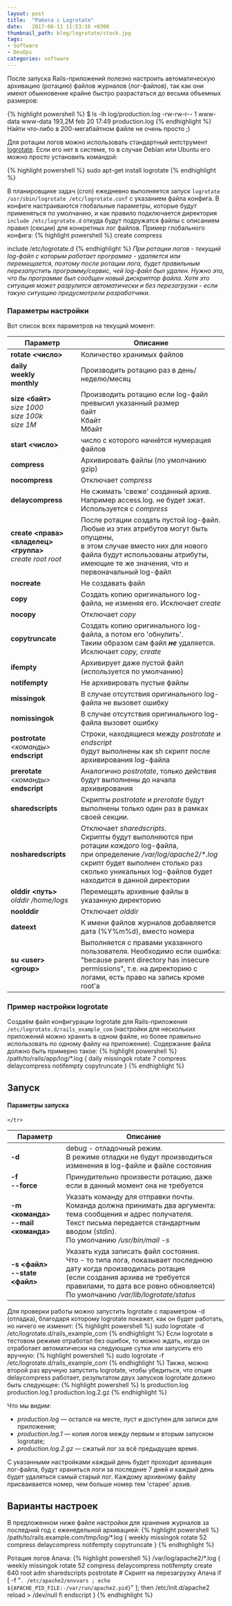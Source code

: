 ```yaml
---
layout: post
title:  "Работа с Logrotate"
date:   2017-08-11 11:53:16 +0300
thumbnail_path: blog/logrotate/stock.jpg
tags:
- Software
- DevOps
categories: software
---
```


После запуска Rails-приложений полезно настроить автоматическую архивацию (ротацию) файлов журналов (лог-файлов), так как они имеют обыкновение крайне быстро разрастаться до весьма объемных размеров:

{% highlight powershell %}
$ ls -lh log/production.log
  -rw-rw-r-- 1 www-data www-data 193,2M feb 20 17:49 production.log
{% endhighlight %}
Найти что-либо в 200-мегабайтном файле не очень просто ;)

Для ротации логов можно использовать стандартный интструмент [logrotate][logrotate-docs]. Если его нет в системе, то в случае Debian или Ubuntu его можно просто установить командой:

{% highlight powershell %}
sudo apt-get install logrotate
{% endhighlight %}

В планировщике задач (cron) ежедневно выполняется запуск `logrotate /usr/sbin/logrotate /etc/logrotate.conf` с указанием файла конфига. 
В конфиге настраиваются глобальные параметры, которые будут применяться по умолчанию, и как правило подключается директория
`include /etc/logrotate.d` откуда будут подружатся файлы с описанием правил (секции) для конкретных лог файлов. Пример глобального конфига:
{% highlight powershell %}
create
compress

include /etc/logrotate.d
{% endhighlight %}
*При ротации логов - текущий log-файл с которым работает программа - удаляется или перемещается, поэтому после ротации лога, будет правильным перезапустить программу/сервис, чей log-файл был удален. Нужно это, что бы программе был сообщен новый дискриптор файла. Хотя это ситуация может разрулится автоматически и без перезагрузки - если такую ситуацию предусмотрели разработчики.*

### Параметры настройки ### 
Вот список всех параметров на текущий момент:
<table class="separate-bottom">
   <thead>
      <tr>
         <th>Параметр </th>
         <th>Описание </th>
      </tr>
   </thead>
   <tbody>
      <tr>
         <td> <strong>rotate &lt;число&gt;</strong> </td>
         <td> Количество хранимых файлов </td>
      </tr>
      <tr>
         <td> <strong>daily</strong> <br>
            <strong>weekly</strong> <br>
            <strong>monthly</strong> 
         </td>
         <td> Производить ротацию раз в день/неделю/месяц  </td>
      </tr>
      <tr>
         <td> <strong>size &lt;байт&gt;</strong> <br>
            <em>size 1000 <br>
            size 100k <br>
            size 1M </em> 
         </td>
         <td> Производить ротацию если log-файл превысил указанный размер <br>
            байт <br>
            Кбайт <br>
            Мбайт 
         </td>
      </tr>
      <tr>
         <td> <strong>start &lt;число&gt;</strong> </td>
         <td> число с которого начнётся нумерация файлов </td>
      </tr>
      <tr>
         <td> <strong>compress</strong> </td>
         <td> Архивировать файлы (по умолчанию gzip) </td>
      </tr>
      <tr>
         <td> <strong>nocompress</strong> </td>
         <td> Отключает <em>compress</em> </td>
      </tr>
      <tr>
         <td> <strong>delaycompress</strong> </td>
         <td> Не сжимать 'свеже' созданный архив. Например access.log. не будет зжат. <br>
            Используется с <em>compress</em> 
         </td>
      </tr>
      <tr>
         <td> <strong>create  &lt;права&gt;&lt;владелец&gt;&lt;группа&gt;</strong> <br>
            <em>create  root root</em> 
         </td>
         <td> После ротации создать пустой log-файл. Любые из этих атрибутов могут быть опущены, <br>
            в этом случае вместо них для нового файла будут использованы атрибуты, <br>
            имеющие те же значения, что и первоначальный log-файл 
         </td>
      </tr>
      <tr>
         <td> <strong>nocreate</strong> </td>
         <td> Не создавать файл </td>
      </tr>
      <tr>
         <td> <strong>copy</strong> </td>
         <td> Создать копию оригинального log-файла, не изменяя его. Исключает <em>create</em> </td>
      </tr>
      <tr>
         <td> <strong>nocopy</strong> </td>
         <td> Отключает <em>copy</em> </td>
      </tr>
      <tr>
         <td> <strong>copytruncate</strong> </td>
         <td> Создать копию оригинального log-файла, а потом его 'обнулить'. <br>
            Таким образом сам файл <strong><em>не</em></strong> удаляется. <br>
            Исключает <em>copy, create</em>
         </td>
      </tr>
      <tr>
         <td> <strong>ifempty</strong> </td>
         <td> Архивирует даже пустой файл (используется по умолчанию) </td>
      </tr>
      <tr>
         <td> <strong>notifempty</strong> </td>
         <td> Не архивировать пустые файлы </td>
      </tr>
      <tr>
         <td> <strong>missingok</strong> </td>
         <td> В случае отсутствия оригинального log-файла не вызовет ошибку </td>
      </tr>
      <tr>
         <td> <strong>nomissingok</strong> </td>
         <td> В случае отсутствия оригинального log-файла вызовет ошибку </td>
      </tr>
      <tr>
         <td> <strong>postrotate</strong> <br>
            <em>&lt;команды&gt;</em> <br>
            <strong>endscript</strong> 
         </td>
         <td> Строки, находящиеся между <em>postrotate</em> и <em>endscript</em> <br>
            будут выполнены как sh скрипт после архивирования log-файла 
         </td>
      </tr>
      <tr>
         <td> <strong>prerotate</strong>  <br>
            <em>&lt;команды&gt;</em> <br>
            <strong>endscript</strong> 
         </td>
         <td> Аналогично <em>postrotate</em>, только действия будут выполнены до начала архивирования </td>
      </tr>
      <tr>
         <td> <strong>sharedscripts</strong> </td>
         <td> Скрипты <em>postrotate</em> и <em>prerotate</em> будут выполнены только один раз в рамках своей секции. </td>
      </tr>
      <tr>
         <td> <strong>nosharedscripts</strong> </td>
         <td> Отключает <em>sharedscripts</em>. <br>
            Скрипты будут выполняются при ротации <em>каждого</em> log-файла, <br>
            при определение <em>/var/log/apache2/*.log</em> скрипт будет выполнен столько раз  <br>
            сколько уникальных log-файлов будет находится в данной директории 
         </td>
      </tr>
      <tr>
         <td> <strong>olddir &lt;путь&gt;</strong> <br>
            <em>olddir /home/logs</em>
         </td>
         <td> Перемещать архивные файлы в указанную директорию </td>
      </tr>
      <tr>
         <td> <strong>noolddir</strong> </td>
         <td> Отключает <em>olddir</em> </td>
      </tr>
      <tr>
         <td> <strong>dateext</strong> </td>
         <td> К имени файлов журналов добавляется дата (%Y%m%d), вместо номера </td>
      </tr>
      <tr>
         <td> <strong>su &lt;user&gt; &lt;group&gt;</strong> </td>
         <td> Выполняется с правами указанного пользователя. Необходимо если ошибка: "because parent directory has insecure permissions", т.е. на директорию с логами, есть право на запись кроме root'a </td>
      </tr>
   </tbody>
</table>


### Пример настройки logrotate ###
Создаём файл конфигурации logrotate для Rails-приложения `/etc/logrotate.d/rails_example_com` (настройки для нескольких приложений можно хранить в одном файле, но более правильно использовать по одному файлу на приложение).
Содержание файла должно быть примерно такое:
{% highlight powershell %}
/path/to/rails/app/log/*.log {
  daily
  missingok
  rotate 7
  compress
  delaycompress
  notifempty
  copytruncate
}
{% endhighlight %}
## Запуск ##
#### Параметры запуска ####
<table class="separate-bottom">
  <thead>
    <tr>
      <th>Параметр </th>
      <th>Описание </th>
    </tr>
  </thead>
  <tbody>
    <tr>
      <td> <strong>-d</strong> </td>
      <td> debug - отладочный режим. <br>
        В режиме отладки не будут производиться изменения в log-файле и файле состояния 
      </td>
    </tr>
    <tr>
      <td> <strong>-f <br>
        --force</strong> 
      </td>
      <td> Принудительно произвести ротацию, даже если в данный момент она не требуется </td>
    </tr>
    <tr>
      <td> <strong>-m &lt;команда&gt; <br>
        --mail &lt;команда&gt;</strong> 
      </td>
      <td> Указать команду для отправки почты. <br>
        Команда должна принимать два аргумента: тема сообщения и адрес получателя. <br>
        Текст письма передается стандартным вводом (stdin). <br>
        По умолчанию  <em>/usr/bin/mail -s</em> <br>
      </td>
    </tr>
    <tr>
      <td> <strong>-s &lt;файл&gt; <br>
        --state &lt;файл&gt;</strong> 
      </td>
      <td> Указать куда записать файл состояния. <br>
        Что - то типа лога, показывает последнюю дату когда производилась ротация <br>
        (если создания архива не требуется правилами, то дата все ровно обновляется) <br>
        По умолчанию <em>/var/lib/logrotate/status</em> 
      </td>
    </tr>
    <tr>

    </tr>
  </tbody>
</table>
Для проверки работы можно запустить logrotate с параметром -d (отладка), благодаря которому logrotate покажет, как он будет работать, но ничего не изменит:
{% highlight powershell %}
sudo logrotate -d /etc/logrotate.d/rails_example_com
{% endhighlight %}
Если logrotate в тестовом режиме отработал без ошибок, то можно ждать, когда он отработает автоматически на следующие сутки или запусить его вручную:
{% highlight powershell %}
sudo logrotate -f /etc/logrotate.d/rails_example_com
{% endhighlight %}
Также, можно второй раз вручную запустить logrotate, чтобы убедиться, что опция delaycompress работает, результатом двух запусков logrotate должно быть следующее:
{% highlight powershell %}
ls
production.log production.log.1 production.log.2.gz
{% endhighlight %}

Что мы видим: 
- *production.log* — остался на месте, пуст и доступен для записи для приложения; 
- *production.log.1* — копия логов между первым и вторым запуском logrotate;
- *production.log.2.gz* — сжатый лог за всё предыдущее время.

С указанными настройками каждый день будет проходит архивация лог-файла, будут храниться логи за последние 7 дней и каждый день будет удаляться самый старый лог.
Каждому архивному файлу присваивается номер, чем больше номер тем 'старее' архив. 

## Варианты настроек ##
В предложенном ниже файле настройки для хранения журналов за последний год с еженедельной архивацией:
{% highlight powershell %}
/path/to/rails.example.com/tmp/log/*.log {
    weekly
    missingok
    rotate 52
    compress
    delaycompress
    notifempty
    copytruncate
}
{% endhighlight %}

Ротация логов Апача:
{% highlight powershell %}
/var/log/apache2/*.log {
        weekly
        missingok
        rotate 52
        compress
        delaycompress
        notifempty
        create 640 root adm
        sharedscripts
        postrotate
                # Скрипт на перезагрузку Апача
                if [ -f "`. /etc/apache2/envvars ; echo ${APACHE_PID_FILE:-/var/run/apache2.pid}`" ]; then
                        /etc/init.d/apache2 reload > /dev/null
                fi
        endscript
}
{% endhighlight %}

[logrotate-docs]: https://linux.die.net/man/8/logrotate